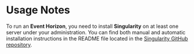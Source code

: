 # Usage Notes
To run an **Event Horizon**, you need to install **Singularity** on at least one server under your administration. You can find both manual and automatic installation instructions in the README file located in the [Singularity GitHub repository](https://github.com/kevmasajedi/singularity).
